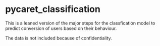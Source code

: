 # pycaret_classification


This is a leaned version of the major steps for the classfication model to predict conversion of users based on their behaviour.

The data is not included because of confidentiality. 

